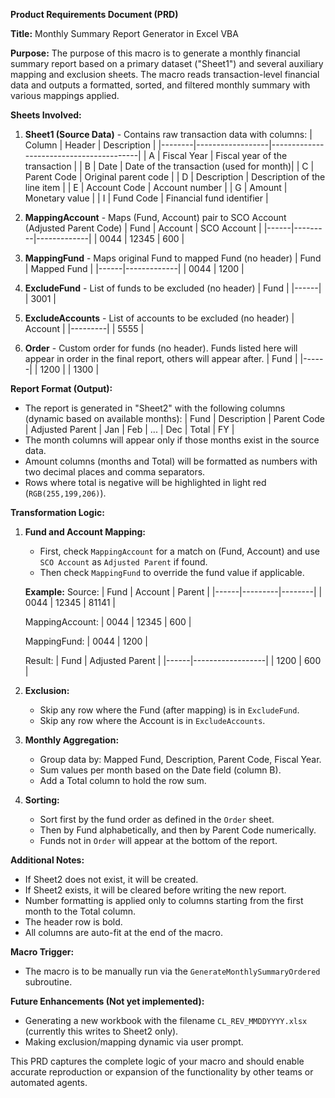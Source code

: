 **Product Requirements Document (PRD)**

**Title:** Monthly Summary Report Generator in Excel VBA

**Purpose:**
The purpose of this macro is to generate a monthly financial summary report based on a primary dataset ("Sheet1") and several auxiliary mapping and exclusion sheets. The macro reads transaction-level financial data and outputs a formatted, sorted, and filtered monthly summary with various mappings applied.

**Sheets Involved:**

1. **Sheet1 (Source Data)** - Contains raw transaction data with columns:
    | Column | Header           | Description                             |
    |--------|------------------|-----------------------------------------|
    | A      | Fiscal Year      | Fiscal year of the transaction          |
    | B      | Date             | Date of the transaction (used for month)|
    | C      | Parent Code      | Original parent code                    |
    | D      | Description      | Description of the line item            |
    | E      | Account Code     | Account number                          |
    | G      | Amount           | Monetary value                          |
    | I      | Fund Code        | Financial fund identifier               |

2. **MappingAccount** - Maps (Fund, Account) pair to SCO Account (Adjusted Parent Code)
    | Fund | Account | SCO Account |
    |------|---------|-------------|
    | 0044 | 12345   | 600         |

3. **MappingFund** - Maps original Fund to mapped Fund (no header)
    | Fund | Mapped Fund |
    |------|-------------|
    | 0044 | 1200        |

4. **ExcludeFund** - List of funds to be excluded (no header)
    | Fund |
    |------|
    | 3001 |

5. **ExcludeAccounts** - List of accounts to be excluded (no header)
    | Account |
    |---------|
    | 5555    |

6. **Order** - Custom order for funds (no header). Funds listed here will appear in order in the final report, others will appear after.
    | Fund |
    |------|
    | 1200 |
    | 1300 |

**Report Format (Output):**
- The report is generated in "Sheet2" with the following columns (dynamic based on available months):
    | Fund | Description | Parent Code | Adjusted Parent | Jan | Feb | ... | Dec | Total | FY |
- The month columns will appear only if those months exist in the source data.
- Amount columns (months and Total) will be formatted as numbers with two decimal places and comma separators.
- Rows where total is negative will be highlighted in light red (`RGB(255,199,206)`).

**Transformation Logic:**

1. **Fund and Account Mapping:**
   - First, check `MappingAccount` for a match on (Fund, Account) and use `SCO Account` as `Adjusted Parent` if found.
   - Then check `MappingFund` to override the fund value if applicable.

   **Example:**
   Source:
   | Fund | Account | Parent |
   |------|---------|--------|
   | 0044 | 12345   | 81141  |

   MappingAccount:
   | 0044 | 12345 | 600 |

   MappingFund:
   | 0044 | 1200  |

   Result:
   | Fund | Adjusted Parent |
   |------|------------------|
   | 1200 | 600              |

2. **Exclusion:**
   - Skip any row where the Fund (after mapping) is in `ExcludeFund`.
   - Skip any row where the Account is in `ExcludeAccounts`.

3. **Monthly Aggregation:**
   - Group data by: Mapped Fund, Description, Parent Code, Fiscal Year.
   - Sum values per month based on the Date field (column B).
   - Add a Total column to hold the row sum.

4. **Sorting:**
   - Sort first by the fund order as defined in the `Order` sheet.
   - Then by Fund alphabetically, and then by Parent Code numerically.
   - Funds not in `Order` will appear at the bottom of the report.

**Additional Notes:**
- If Sheet2 does not exist, it will be created.
- If Sheet2 exists, it will be cleared before writing the new report.
- Number formatting is applied only to columns starting from the first month to the Total column.
- The header row is bold.
- All columns are auto-fit at the end of the macro.

**Macro Trigger:**
- The macro is to be manually run via the `GenerateMonthlySummaryOrdered` subroutine.

**Future Enhancements (Not yet implemented):**
- Generating a new workbook with the filename `CL_REV_MMDDYYYY.xlsx` (currently this writes to Sheet2 only).
- Making exclusion/mapping dynamic via user prompt.

This PRD captures the complete logic of your macro and should enable accurate reproduction or expansion of the functionality by other teams or automated agents.

